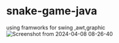 # snake-game-java
using framworks for swing ,awt,graphic
![Screenshot from 2024-04-08 08-26-40](https://github.com/themurugesan/snake-game-java/assets/133565834/50546159-02ce-45f0-bba9-aac5e37df0b0)
